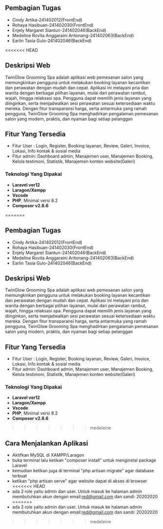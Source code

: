 ## Pembagian Tugas
<ul>
<li>Cindy Artika-241402012(FrontEnd)</li>
<li>Rohaya Hasibuan-241402030(FrontEnd)</li>
<li>Enjely Margaret Sianturi-241402046(BackEnd)</li>
<li>Medeline Rovita Anggaraini Aritonang-241402063(BackEnd)</li>
<li>Earlin Tasia Gulo-241402046(BackEnd)</li>
</ul>


<<<<<<< HEAD
## Deskripsi Web

TwinGlow Grooming Spa adalah aplikasi web pemesanan salon yang memungkinkan pengguna untuk melakukan booking layanan kecantikan dan perawatan dengan mudah dan cepat. Aplikasi ini melayani pria dan wanita dengan berbagai pilihan layanan, mulai dari perawatan rambut, wajah, hingga relaksasi spa.
Pengguna dapat memilih jenis layanan yang diinginkan, serta menjadwalkan sesi perawatan sesuai ketersediaan waktu mereka. Dengan fitur transparansi harga, serta antarmuka yang ramah pengguna, TwinGlow Grooming Spa menghadirkan pengalaman pemesanan salon yang modern, praktis, dan nyaman bagi setiap pelanggan

## Fitur Yang Tersedia

<ul>
<li>Fitur User : Login, Register, Booking layanan, Review, Galeri, Invoice, Lokasi, Info kontak & sosial media</li>
<li>Fitur admin: Dashboard admin, Manajemen user, Manajemen Booking, Kelola testimoni, Statistik, Manajemen konten website(Galeri)</li>
</ul>

### Teknologi Yang Dipakai

- **Laravel ver12**
- **Laragon/Xampp**
- **Vscode**
- **PHP**, Minimal versi 8.2 
- **Composer v2.8.6**


=======
## Pembagian Tugas
<ul>
<li>Cindy Artika-241402012(FrontEnd)</li>
<li>Rohaya Hasibuan-241402030(FrontEnd)</li>
<li>Enjely Margaret Sianturi-241402046(BackEnd)</li>
<li>Medeline Rovita Anggaraini Aritonang-241402063(BackEnd)</li>
<li>Earlin Tasia Gulo-241402046(BackEnd)</li>
</ul>


## Deskripsi Web

TwinGlow Grooming Spa adalah aplikasi web pemesanan salon yang memungkinkan pengguna untuk melakukan booking layanan kecantikan dan perawatan dengan mudah dan cepat. Aplikasi ini melayani pria dan wanita dengan berbagai pilihan layanan, mulai dari perawatan rambut, wajah, hingga relaksasi spa.
Pengguna dapat memilih jenis layanan yang diinginkan, serta menjadwalkan sesi perawatan sesuai ketersediaan waktu mereka. Dengan fitur transparansi harga, serta antarmuka yang ramah pengguna, TwinGlow Grooming Spa menghadirkan pengalaman pemesanan salon yang modern, praktis, dan nyaman bagi setiap pelanggan

## Fitur Yang Tersedia

<ul>
<li>Fitur User : Login, Register, Booking layanan, Review, Galeri, Invoice, Lokasi, Info kontak & sosial media</li>
<li>Fitur admin: Dashboard admin, Manajemen user, Manajemen Booking, Kelola testimoni, Statistik, Manajemen konten website(Galeri)</li>
</ul>

### Teknologi Yang Dipakai

- **Laravel ver12**
- **Laragon/Xampp**
- **Vscode**
- **PHP**, Minimal versi 8.2 
- **Composer v2.8.6**


>>>>>>> medeleine
## Cara Menjalankan Aplikasi
- Aktifkan MySQL di XAMPP/Laragon
- buka terminal lalu ketikan "composer install" untuk menginstal package Laravel
- kemudian ketikan juga di terminal "php artisan migrate" agar database terbuat
- ketikan "php artisan serve" agar website dapat di akses di browser
<<<<<<< HEAD
- ada 2 role yaitu admin dan user. Untuk masuk ke halaman admin membutuhkan akun dengan email:red@gmail.com dan sandi: 20202020
=======
- ada 2 role yaitu admin dan user. Untuk masuk ke halaman admin membutuhkan akun dengan email:red@gmail.com dan sandi: 20202020

>>>>>>> medeleine
